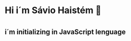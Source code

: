 <canvas id='canvas'><canvas/>  
  <h1> Hi i´m Sávio Haistém 🦄 <h1/>
  <h2> i´m initializing in JavaScript lenguage <h2/>

<!--
**SavioHaistem/SavioHaistem** is a ✨ _special_ ✨ repository because its `README.md` (this file) appears on your GitHub profile.

Here are some ideas to get you started:

- 🔭 I’m currently working on ...
- 🌱 I’m currently learning ...
- 👯 I’m looking to collaborate on ...
- 🤔 I’m looking for help with ...
- 💬 Ask me about ...
- 📫 How to reach me: ...
- 😄 Pronouns: ...
- ⚡ Fun fact: ...
-->
